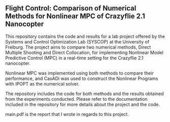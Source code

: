 <h2> Flight Control: Comparison of Numerical Methods for Nonlinear MPC of Crazyflie 2.1 Nanocopter </h2>
This repository contains the code and results for a lab project offered by the Systems and Control Optimization Lab (SYSCOP) at the University of Freiburg. The project aims to compare two numerical methods, Direct Multiple Shooting and Direct Collocation, for implementing Nonlinear Model Predictive Control (MPC) in a real-time setting for the Crazyflie 2.1 nanocopter.

Nonlinear MPC was implemented using both methods to compare their performance, and CasADi was used to construct the Nonlinear Programs with IPOPT as the numerical solver.

The repository includes the code for both methods and the results obtained from the experiments conducted. Please refer to the documentation included in the repository for more details about the project and the code.

main.pdf is the report that I wrote in regards to this project. 
